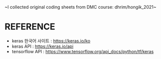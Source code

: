 ~I collected original coding sheets from DMC course: dhrim/hongik_2021~

# REFERENCE
- keras 한국어 사이트 : https://keras.io/ko
- keras API : https://keras.io/api
- tensorflow API : https://www.tensorflow.org/api_docs/python/tf/keras
